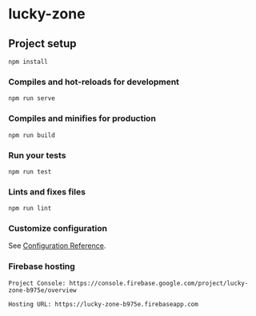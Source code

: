 # lucky-zone

## Project setup

```
npm install
```

### Compiles and hot-reloads for development

```
npm run serve
```

### Compiles and minifies for production

```
npm run build
```

### Run your tests

```
npm run test
```

### Lints and fixes files

```
npm run lint
```

### Customize configuration

See [Configuration Reference](https://cli.vuejs.org/config/).

### Firebase hosting
```
Project Console: https://console.firebase.google.com/project/lucky-zone-b975e/overview
```
```
Hosting URL: https://lucky-zone-b975e.firebaseapp.com
```